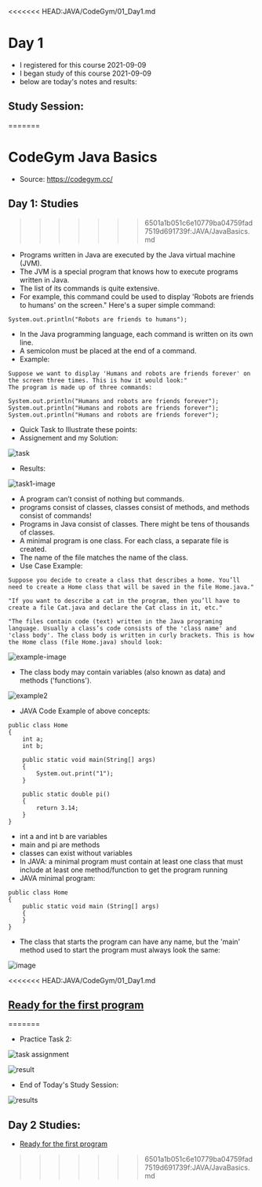 <<<<<<< HEAD:JAVA/CodeGym/01_Day1.md
# Day 1   
* I registered for this course 2021-09-09 
* I began study of this course 2021-09-09
* below are today's notes and results: 

## Study Session: 
=======
# CodeGym Java Basics
* Source: https://codegym.cc/  

## Day 1: Studies 
>>>>>>> 6501a1b051c6e10779ba04759fad7519d691739f:JAVA/JavaBasics.md
* Programs written in Java are executed by the Java virtual machine (JVM). 
* The JVM is a special program that knows how to execute programs written in Java.
* The list of its commands is quite extensive. 
* For example, this command could be used to display 'Robots are friends to humans' on the screen."
Here's a super simple command:
```
System.out.println("Robots are friends to humans");
```
* In the Java programming language, each command is written on its own line. 
* A semicolon must be placed at the end of a command.
* Example: 
```
Suppose we want to display 'Humans and robots are friends forever' on the screen three times. This is how it would look:"
The program is made up of three commands:

System.out.println("Humans and robots are friends forever");
System.out.println("Humans and robots are friends forever");
System.out.println("Humans and robots are friends forever");
```
* Quick Task to Illustrate these points: 
* Assignement and my Solution: 

![task](https://github.com/EO4wellness/T-I-L/blob/main/JAVA/Images/CodeGym/JavaBasics/01_task-assignment.jpg)


* Results: 

![task1-image](https://github.com/EO4wellness/T-I-L/blob/main/JAVA/Images/CodeGym/JavaBasics/2021-09-09-task1.jpg)

* A program can’t consist of nothing but commands.
* programs consist of classes, classes consist of methods, and methods consist of commands!
* Programs in Java consist of classes. There might be tens of thousands of classes. 
* A minimal program is one class. For each class, a separate file is created. 
* The name of the file matches the name of the class.
* Use Case Example: 
```
Suppose you decide to create a class that describes a home. You’ll need to create a Home class that will be saved in the file Home.java."

"If you want to describe a cat in the program, then you’ll have to create a file Cat.java and declare the Cat class in it, etc."

"The files contain code (text) written in the Java programing language. Usually a class’s code consists of the 'class name' and 'class body'. The class body is written in curly brackets. This is how the Home class (file Home.java) should look:

```

![example-image](https://github.com/EO4wellness/T-I-L/blob/main/JAVA/Images/CodeGym/JavaBasics/ex_public-class-home.jpg)


* The class body may contain variables (also known as data) and methods ('functions').

![example2](https://github.com/EO4wellness/T-I-L/blob/main/JAVA/Images/CodeGym/JavaBasics/ex_2.jpg)

* JAVA Code Example of above concepts:
```
public class Home
{
    int a;
    int b;

    public static void main(String[] args)
    {
        System.out.print("1");
    }

    public static double pi()
    {
        return 3.14;
    }
}
```
* int a and int b are variables
* main and pi are methods
* classes can exist without variables
* In JAVA: a minimal program must contain at least one class that must include at least one method/function to get the program running 
* JAVA minimal program: 
```
public class Home
{
    public static void main (String[] args)
    {
    }
}
```
* The class that starts the program can have any name, but the 'main' method used to start the program must always look the same:

![image](https://github.com/EO4wellness/T-I-L/blob/main/JAVA/Images/CodeGym/JavaBasics/ex_3.jpg) 

<<<<<<< HEAD:JAVA/CodeGym/01_Day1.md
## [Ready for the first program](https://codegym.cc/quests/lectures/questsyntax.level00.lecture03)
=======
* Practice Task 2: 

![task assignment](https://github.com/EO4wellness/T-I-L/blob/main/JAVA/Images/CodeGym/JavaBasics/02_task-assignment.jpg)

![result](https://github.com/EO4wellness/T-I-L/blob/main/JAVA/Images/CodeGym/JavaBasics/2021-09-09-task2.jpg) 

* End of Today's Study Session: 

![results](https://github.com/EO4wellness/T-I-L/blob/main/JAVA/Images/CodeGym/JavaBasics/2021-09-09--earned-today.jpg) 

## Day 2 Studies: 
* [Ready for the first program](https://codegym.cc/quests/lectures/questsyntax.level00.lecture03)
>>>>>>> 6501a1b051c6e10779ba04759fad7519d691739f:JAVA/JavaBasics.md
